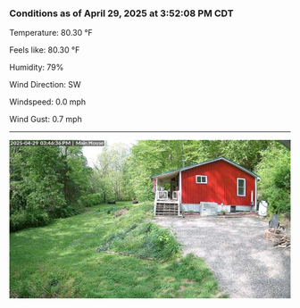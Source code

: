 ### Conditions as of April 29, 2025 at 3:52:08 PM CDT 

Temperature: 80.30 &deg;F

Feels like: 80.30 &deg;F

Humidity: 79%

Wind Direction: SW

Windspeed: 0.0 mph

Wind Gust: 0.7 mph

---

<img src="./images/latest.jpeg"/>

